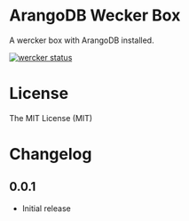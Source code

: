 # ArangoDB Wecker Box

A wercker box with ArangoDB installed.

[![wercker status](https://app.wercker.com/status/32bafd984fa852aa0e470f9a2309b61d/m "wercker status")](https://app.wercker.com/project/bykey/32bafd984fa852aa0e470f9a2309b61d)


# License

The MIT License (MIT)

# Changelog

## 0.0.1

- Initial release